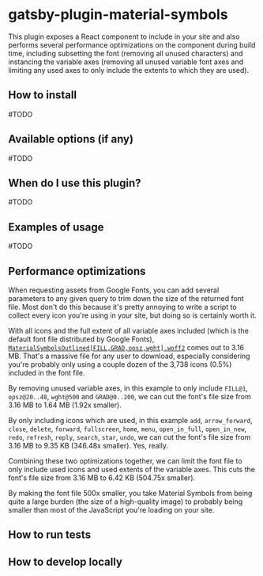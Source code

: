 # gatsby-plugin-material-symbols
This plugin exposes a React component to include in your site and also performs several performance optimizations on the component during build time, including subsetting the font (removing all unused characters) and instancing the variable axes (removing all unused variable font axes and limiting any used axes to only include the extents to which they are used).

## How to install
\#TODO

## Available options (if any)
\#TODO

## When do I use this plugin?
\#TODO

## Examples of usage
\#TODO

## Performance optimizations
When requesting assets from Google Fonts, you can add several parameters to any given query to trim down the size of the returned font file. Most don't do this because it's pretty annoying to write a script to collect every icon you're using in your site, but doing so is certainly worth it.

With all icons and the full extent of all variable axes included (which is the default font file distributed by Google Fonts), [`MaterialSymbolsOutlined[FILL,GRAD,opsz,wght].woff2`](https://github.com/google/material-design-icons/blob/c51274e96fc3a6d11d863e39f0e9fa194fe0cc9a/variablefont/MaterialSymbolsOutlined%5BFILL%2CGRAD%2Copsz%2Cwght%5D.woff2) comes out to 3.16 MB. That's a massive file for any user to download, especially considering you're probably only using a couple dozen of the 3,738 icons (0.5%) included in the font file.

By removing unused variable axes, in this example to only include `FILL@1`, `opsz@20..48`, `wght@500` and `GRAD@0..200`, we can cut the font's file size from 3.16 MB to 1.64 MB (1.92x smaller).

By only including icons which are used, in this example `add`, `arrow_forward`, `close`, `delete`, `forward`, `fullscreen`, `home`, `menu`, `open_in_full`, `open_in_new`, `redo`, `refresh`, `reply`, `search`, `star`, `undo`, we can cut the font's file size from 3.16 MB to 9.35 KB (346.48x smaller). Yes, really.

Combining these two optimizations together, we can limit the font file to only include used icons and used extents of the variable axes. This cuts the font's file size from 3.16 MB to 6.42 KB (504.75x smaller).

By making the font file 500x smaller, you take Material Symbols from being quite a large burden (the size of a high-quality image) to probably being smaller than most of the JavaScript you're loading on your site.

## How to run tests

## How to develop locally